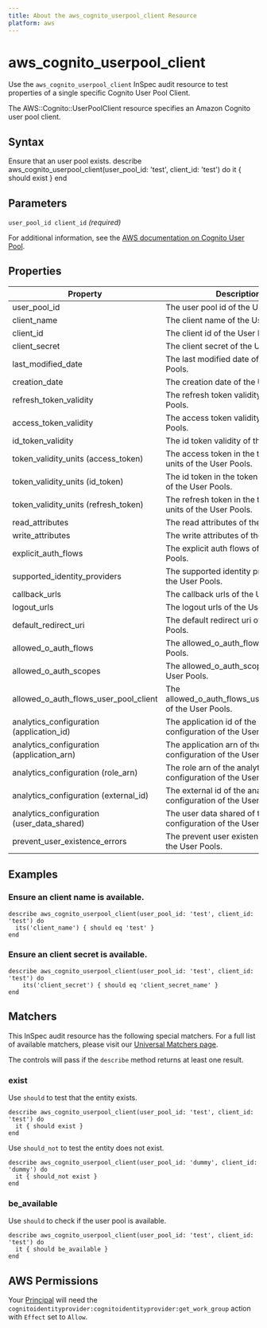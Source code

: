 ```yaml
---
title: About the aws_cognito_userpool_client Resource
platform: aws
---
```


# aws\_cognito\_userpool\_client

Use the `aws_cognito_userpool_client` InSpec audit resource to test properties of a single specific Cognito User Pool Client.

The AWS::Cognito::UserPoolClient resource specifies an Amazon Cognito user pool client.

## Syntax

Ensure that an user pool exists.
    describe aws_cognito_userpool_client(user_pool_id: 'test', client_id: 'test') do
      it { should exist }
    end

## Parameters

`user_pool_id client_id` _(required)_

For additional information, see the [AWS documentation on Cognito User Pool](https://docs.aws.amazon.com/AWSCloudFormation/latest/UserGuide/aws-resource-cognito-userpoolclient.html).

## Properties

| Property | Description|
| --- | --- |
| user_pool_id | The user pool id of the User Pools. |
| client_name | The client name of the User Pools. |
| client_id | The client id of the User Pools. |
| client_secret | The client secret of the User Pools. |
| last_modified_date | The last modified date of the User Pools. |
| creation_date | The creation date of the User Pools. |
| refresh_token_validity | The refresh token validity of the User Pools. |
| access_token_validity | The access token validity of the User Pools. |
| id_token_validity | The id token validity of the User Pools. |
| token_validity_units (access_token) | The access token in the token validity units of the User Pools. |
| token_validity_units (id_token) | The id token in the token validity units of the User Pools. |
| token_validity_units (refresh_token) | The refresh token in the token validity units of the User Pools. |
| read_attributes | The read attributes of the User Pools. |
| write_attributes | The write attributes of the User Pools. |
| explicit_auth_flows | The explicit auth flows of the User Pools. |
| supported_identity_providers | The supported identity providers of the User Pools. |
| callback_urls | The callback urls of the User Pools. |
| logout_urls | The logout urls of the User Pools. |
| default_redirect_uri | The default redirect uri of the User Pools. |
| allowed_o_auth_flows | The allowed_o_auth_flows of the User Pools. |
| allowed_o_auth_scopes | The allowed_o_auth_scopes of the User Pools. |
| allowed_o_auth_flows_user_pool_client | The allowed_o_auth_flows_user_pool_client of the User Pools. |
| analytics_configuration (application_id) | The application id of the analytics configuration of the User Pools. |
| analytics_configuration (application_arn) | The application arn of the analytics configuration of the User Pools. |
| analytics_configuration (role_arn) | The role arn of the analytics configuration of the User Pools. |
| analytics_configuration (external_id) | The external id of the analytics configuration of the User Pools. |
| analytics_configuration (user_data_shared) | The user data shared of the analytics configuration of the User Pools. |
| prevent_user_existence_errors | The prevent user existence errors of the User Pools. |

## Examples

### Ensure an client name is available.
    describe aws_cognito_userpool_client(user_pool_id: 'test', client_id: 'test') do
      its('client_name') { should eq 'test' }
    end

### Ensure an client secret is available.
    describe aws_cognito_userpool_client(user_pool_id: 'test', client_id: 'test') do
        its('client_secret') { should eq 'client_secret_name' }
    end

## Matchers

This InSpec audit resource has the following special matchers. For a full list of available matchers, please visit our [Universal Matchers page](https://www.inspec.io/docs/reference/matchers/).

The controls will pass if the `describe` method returns at least one result.

### exist

Use `should` to test that the entity exists.

    describe aws_cognito_userpool_client(user_pool_id: 'test', client_id: 'test') do
      it { should exist }
    end

Use `should_not` to test the entity does not exist.
      
    describe aws_cognito_userpool_client(user_pool_id: 'dummy', client_id: 'dummy') do
      it { should_not exist }
    end

### be_available

Use `should` to check if the user pool is available.

    describe aws_cognito_userpool_client(user_pool_id: 'test', client_id: 'test') do
      it { should be_available }
    end

## AWS Permissions

Your [Principal](https://docs.aws.amazon.com/IAM/latest/UserGuide/intro-structure.html#intro-structure-principal) will need the `cognitoidentityprovider:cognitoidentityprovider:get_work_group` action with `Effect` set to `Allow`.